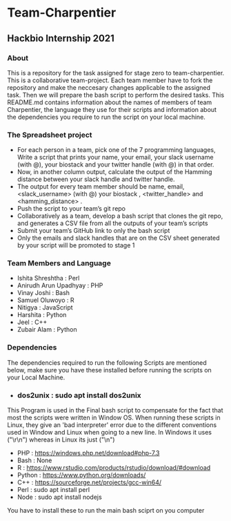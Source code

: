# Team-Charpentier
## Hackbio Internship 2021

### About
This is a repository for the task assigned for stage zero to team-charpentier. This is a collaborative team-project. Each team member have to fork the repository and make the neccesary changes applicable to the assigned task. Then we will prepare the bash script to perform the desired tasks. This README.md contains information about the names of members of team Charpentier, the language they use for their scripts and information about the dependencies you require to run the script on your local machine.

### The Spreadsheet project
* For each person in a team, pick one of the 7 programming languages, Write a script that prints your name, your email, your slack username (with @), your biostack and your twitter handle (with @) in that order.
* Now, in another column output, calculate the output of the Hamming distance between your slack handle and twitter handle.
* The output for every team member should be name, email, <slack_username> (with @) your biostack , <twitter_handle> and <hamming_distance> .
* Push the script to your team’s git repo
* Collaboratively as a team, develop a bash script that clones the git repo, and generates a CSV file from all the outputs of your team’s scripts
* Submit your team’s GitHub link to only the bash script 
* Only the emails and slack handles that are on the CSV sheet generated by your script will be promoted to stage 1

### Team Members and Language

* Ishita Shreshtha : Perl
* Anirudh Arun Upadhyay : PHP
* Vinay Joshi : Bash
* Samuel Oluwoyo : R
* Nitigya : JavaScript
* Harshita : Python
* Jeel : C++
* Zubair Alam : Python

### Dependencies
The dependencies required to run the following Scripts are mentioned below, make sure you have these installed before running the scripts on your Local Machine.

* ### dos2unix : sudo apt install dos2unix
This Program is used in the Final bash script to compensate for the fact that most the scripts were written in Window OS. When running these scripts in Linux, they give an 'bad interpreter' error due to the different conventions used in Window and Linux when going to a new line. In Windows it uses ("\r\n") whereas in Linux its just ("\n")

* PHP : https://windows.php.net/download#php-7.3 
* Bash : None 
* R : https://www.rstudio.com/products/rstudio/download/#download 
* Python : https://www.python.org/downloads/ 
* C++ : https://sourceforge.net/projects/gcc-win64/ 
* Perl : sudo apt install perl
* Node : sudo apt install nodejs

You have to install these to run the main bash sciprt on you computer
